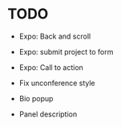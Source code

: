 TODO
====
* Expo: Back and scroll
* Expo: submit project to form
* Expo: Call to action
* Fix unconference style

* Bio popup
* Panel description
